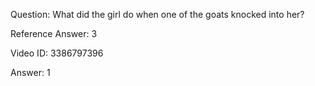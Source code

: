 Question: What did the girl do when one of the goats knocked into her?

Reference Answer: 3

Video ID: 3386797396

Answer: 1

